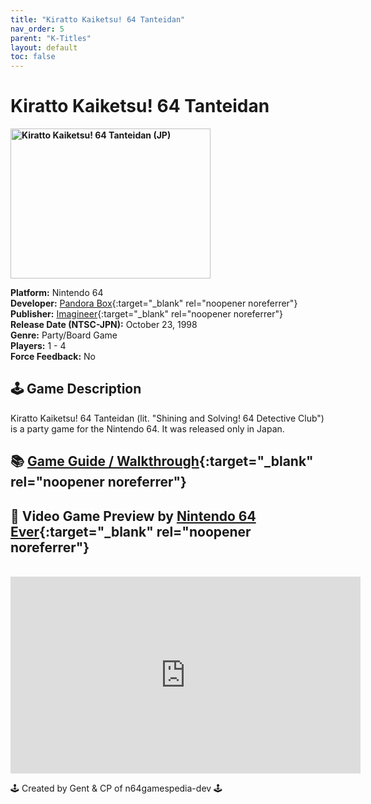 ```yaml
---
title: "Kiratto Kaiketsu! 64 Tanteidan"
nav_order: 5
parent: "K-Titles"
layout: default
toc: false
---
```


# Kiratto Kaiketsu! 64 Tanteidan

<b>
<img src="https://images.launchbox-app.com/933ce7c2-492c-4025-8963-81bf8ace806a.png" alt="Kiratto Kaiketsu! 64 Tanteidan (JP)" width="320" height="240" />
</b>

**Platform:** Nintendo 64  
**Developer:** [Pandora Box](https://www.mobygames.com/company/pandora-box){:target="_blank" rel="noopener noreferrer"}  
**Publisher:** [Imagineer](https://en.wikipedia.org/wiki/Imagineer_(Japanese_company)){:target="_blank" rel="noopener noreferrer"}  
**Release Date (NTSC-JPN):** October 23, 1998  
**Genre:** Party/Board Game  
**Players:** 1 - 4  
**Force Feedback:** No  

## 🕹️ Game Description
Kiratto Kaiketsu! 64 Tanteidan (lit. "Shining and Solving! 64 Detective Club") is a party game for the Nintendo 64. It was released only in Japan.

## 📚 [Game Guide / Walkthrough](https://gamefaqs.gamespot.com/n64/576248-kiratto-kaiketsu-64-tanteidan/faqs/78651){:target="_blank" rel="noopener noreferrer"}

## 🎥 Video Game Preview by [Nintendo 64 Ever](https://www.youtube.com/channel/UCJGb8I27ZXFM1Ox6qxc9Dlg){:target="_blank" rel="noopener noreferrer"}
<br />  
<iframe width="560" height="315" src="https://www.youtube.com/embed/-WnSXlQXNpQ" title="YouTube video player" frameborder="0" allowfullscreen></iframe>

🕹️ Created by Gent & CP of n64gamespedia-dev 🕹️  
<!-- Vault Format: n64gamespedia-dev -->  
<!-- Protocol Source: _vault-specs/format-protocol.md -->
